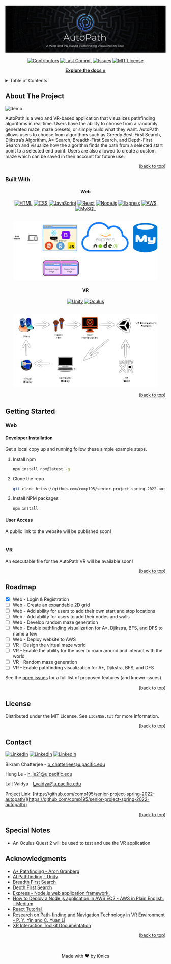 <div id="top"></div>
  
<div align="center">
  <br>
   <img src="media/autopath-poster-with-description.png" alt="poster">

  
  [![Contributors][contributors-shield]][contributors-url]
  [![Last Commit][last-commit-shield]][last-commit-url]
  [![Issues][issues-shield]][issues-url]
  [![MIT License][license-shield]][license-url]
  
  <a href="https://github.com/comp195/senior-project-spring-2022-autopath/tree/master/documentation"><strong>Explore the docs »</strong></a>
  
</div>

<!-- TABLE OF CONTENTS -->
<details id="table_of_contents">
  <summary>Table of Contents</summary>

- [About The Project](#about-the-projec)
    - [Built With](#built-with)
  - [Getting Started](#getting-started)
    - [Web](#web)
    - [VR](#vr)
  - [Roadmap](#roadmap)
  - [License](#license)
  - [Contact](#contact)
  - [Acknowledgments](#acknowledgments)
  - [Special Notes](#special-notes)

</details>

<!-- ABOUT THE PROJECT -->
## About The Project

![demo][demo]

AutoPath is a web and VR-based application that visualizes pathfinding algorithms in real time. Users have the ability to choose from a randomly generated maze, maze presets, or simply build what they want. AutoPath allows users to choose from algorithms such as Greedy Best-First Search, Dijkstra’s Algorithm, A* Search, Breadth-First Search, and Depth-First Search and visualize how the algorithm finds the path from a selected start point to a selected end point. Users are also allowed to create a custom maze which can be saved in their account for future use.

<p align="right">(<a href="#top">back to top</a>)</p>

### Built With


<div align="center">
  
  #### Web

  [![HTML][html-shield]][html-url]
  [![CSS][css-shield]][css-url]
  [![JavaScript][js-shield]][js-url]
  [![React][react-shield]][react-url]
  [![Node.js][node-shield]][node-url]
  [![Express][express-shield]][express-url]
  [![AWS][aws-shield]][aws-url]
  [![MySQL][mysql-shield]][mysql-url]
  
  <br>
  <img src="documentation/web-block-diagram.png" width=90% alt="web-block-diagram">
  
  #### VR
  [![Unity][unity-shield]][unity-url]
  [![Oculus][oculus-shield]][oculus-url]
  
  <br>
  <img src="documentation/vr-block-diagram.png" width=90% alt="vr-block-diagram">
  
</div>



<p align="right">(<a href="#top">back to top</a>)</p>

<!-- GETTING STARTED -->
## Getting Started

### Web


#### Developer Installation
Get a local copy up and running follow these simple example steps.

1. Install npm
   ```sh
   npm install npm@latest -g
   ```
2. Clone the repo
   ```sh
   git clone https://github.com/comp195/senior-project-spring-2022-autopath.git
   ```
3. Install NPM packages
   ```sh
   npm install
   ```
   
#### User Access

A public link to the website will be published soon!
<br><br>

### VR

An executable file for the AutoPath VR will be available soon!

<p align="right">(<a href="#top">back to top</a>)</p>


<!-- ROADMAP -->
## Roadmap

- [x] Web - Login & Registration
- [ ] Web - Create an expandable 2D grid
- [ ] Web - Add ability for users to add their own start and stop locations
- [ ] Web - Add ability for users to add their nodes and walls
- [ ] Web - Develop random maze generation
- [ ] Web - Enable pathfinding visualization for A*, Djikstra, BFS, and DFS to name a few
- [ ] Web - Deploy website to AWS
- [ ] VR - Design the virtual maze world
- [ ] VR - Enable the ability for the user to roam around and interact with the world
- [ ] VR - Random maze generation
- [ ] VR - Enable pathfinding visualization for A*, Djikstra, BFS, and DFS

See the [open issues](https://github.com/github_username/repo_name/issues) for a full list of proposed features (and known issues).

<p align="right">(<a href="#top">back to top</a>)</p>

                                
<!-- LICENSE -->
## License

Distributed under the MIT License. See `LICENSE.txt` for more information.

<p align="right">(<a href="#top">back to top</a>)</p>

                                
<!-- CONTACT -->
## Contact

  [![LinkedIn][linkedin-shield-bikram]][linkedin-url-bikram]
  [![LinkedIn][linkedin-shield-hung]][linkedin-url-hung]
  [![LinkedIn][linkedin-shield-lalit]][linkedin-url-lalit]

Bikram Chatterjee - b_chatterjee@u.pacific.edu

Hung Le - h_le21@u.pacific.edu 

Lait Vaidya - l_vaidya@u.pacific.edu

Project Link: [https://github.com/comp195/senior-project-spring-2022-autopath/](https://github.com/comp195/senior-project-spring-2022-autopath/)

<p align="right">(<a href="#top">back to top</a>)</p>

<!-- Special Notes -->
## Special Notes
* An Oculus Quest 2 will be used to test and use the VR application
                                
<!-- ACKNOWLEDGMENTS -->
## Acknowledgments

* [A* Pathfinding - Aron Granberg](https://arongranberg.com/astar/)
* [AI Pathfinding - Unity](https://www.youtube.com/watch?v=TsB_6yjACDY)
* [Breadth First Search](https://www.geeksforgeeks.org/breadth-first-search-or-bfs-for-a-graph/)    
* [Depth First Search](https://www.geeksforgeeks.org/depth-first-search-or-dfs-for-a-graph/)
* [Express - Node.js web application framework.](https://expressjs.com/)
* [How to Deploy a Node.js application in AWS EC2 - AWS in Plain English. - Medium](https://aws.plainenglish.io/deploying-a-nodejs-application-in-awsec2c1618b9b3874)
* [React Tutorial](https://reactjs.org/tutorial/tutorial.html)
* [Research on Path-finding and Navigation Technology in VR Environment - P. Y. Yin and C. Yuan Li](https://ieeexplore.ieee.org/document/9262839)
* [XR Interaction Toolkit Documentation](https://docs.unity3d.com/Packages/com.unity.xr.interaction.toolkit@0.9/manua)


<p align="right">(<a href="#top">back to top</a>)</p>

<div align="center">
    <br><br>
    Made with ❤️ by i0nics
</div>


[aws-shield]: https://img.shields.io/badge/AWS-252f3d?style=for-the-badge&logo=amazon
[aws-url]: https://aws.amazon.com
[contributors-shield]: https://img.shields.io/github/contributors/comp195/senior-project-spring-2022-autopath.svg?style=for-the-badge
[contributors-url]: https://github.com/comp195/senior-project-spring-2022-autopath/graphs/contributors
[css-shield]: https://img.shields.io/badge/CSS-6597CC?style=for-the-badge&logo=CSS
[css-url]: https://www.w3schools.com/css/
[demo]: https://github.com/comp195/senior-project-spring-2022-autopath/blob/master/media/autopath-demo.gif
[express-shield]: https://img.shields.io/badge/Express-1D1F22?style=for-the-badge&logo=express
[express-url]: https://expressjs.com
[forks-shield]: https://img.shields.io/github/forks/comp195/senior-project-spring-2022-autopath.svg?style=for-the-badge
[forks-url]: https://github.com/comp195/senior-project-spring-2022-autopath/network/members
[html-shield]: https://img.shields.io/badge/HTML-D25634?style=for-the-badge&logo=HTML
[html-url]: https://developer.mozilla.org/en-US/docs/Web/HTML
[issues-shield]: https://img.shields.io/github/issues/comp195/senior-project-spring-2022-autopath.svg?style=for-the-badge
[issues-url]: https://github.com/comp195/senior-project-spring-2022-autopath/issues
[js-shield]: https://img.shields.io/badge/JavaScript-3f3f3f?style=for-the-badge&logo=javascript
[js-url]: https://www.javascript.com
[last-commit-shield]: https://img.shields.io/github/last-commit/comp195/senior-project-spring-2022-autopath?style=for-the-badge
[last-commit-url]: https://img.shields.io/github/last-commit/comp195/senior-project-spring-2022-autopath?style=for-the-badge
[license-shield]: https://img.shields.io/github/license/comp195/senior-project-spring-2022-autopath.svg?style=for-the-badge
[license-url]: https://github.com/comp195/senior-project-spring-2022-autopath/blob/master/LICENSE.txt
[linkedin-shield-bikram]: https://img.shields.io/badge/-LinkedIn_(Bikram_C.)-black.svg?style=for-the-badge&logo=linkedin&colorB=555
[linkedin-shield-hung]: https://img.shields.io/badge/-LinkedIn_(Hung_L.)-black.svg?style=for-the-badge&logo=linkedin&colorB=555
[linkedin-shield-lalit]: https://img.shields.io/badge/-LinkedIn_(Lalit_V.)-black.svg?style=for-the-badge&logo=linkedin&colorB=555
[linkedin-url-bikram]: https://linkedin.com/in/bikramce
[linkedin-url-hung]: https://www.linkedin.com/in/hungle12
[linkedin-url-lalit]: https://www.linkedin.com/in/lalit-vaidya
[mysql-shield]: https://img.shields.io/badge/MySQL-3f3f3f?style=for-the-badge&logo=mysql
[mysql-url]: https://www.mysql.com
[node-shield]: https://img.shields.io/badge/Node.js-263053?style=for-the-badge&logo=node.js
[node-url]: https://nodejs.org/en/
[oculus-shield]: https://img.shields.io/badge/Oculus-343434?style=for-the-badge&logo=oculus
[oculus-url]: https://www.oculus.com
[product-screenshot]: images/screenshot.png
[react-shield]: https://img.shields.io/badge/React-343434?style=for-the-badge&logo=react
[react-url]: https://www.react.com
[unity-shield]: https://img.shields.io/badge/Unity-343434?style=for-the-badge&logo=unity
[unity-url]: https://www.unity.com

